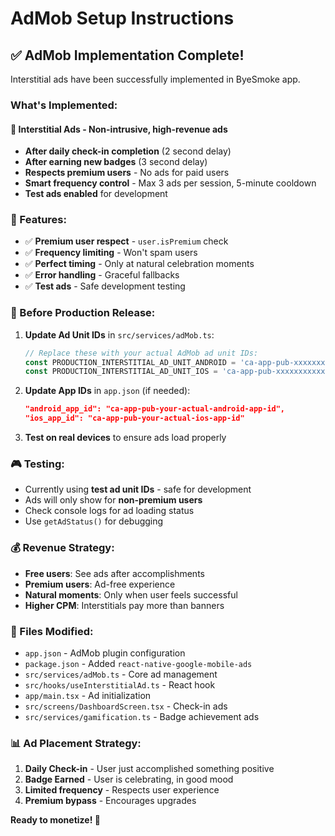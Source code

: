 # AdMob Setup Instructions

## ✅ AdMob Implementation Complete!

Interstitial ads have been successfully implemented in ByeSmoke app.

### What's Implemented:

#### 🎯 **Interstitial Ads** - Non-intrusive, high-revenue ads
- **After daily check-in completion** (2 second delay)
- **After earning new badges** (3 second delay)
- **Respects premium users** - No ads for paid users
- **Smart frequency control** - Max 3 ads per session, 5-minute cooldown
- **Test ads enabled** for development

### 🚀 Features:
- ✅ **Premium user respect** - `user.isPremium` check
- ✅ **Frequency limiting** - Won't spam users
- ✅ **Perfect timing** - Only at natural celebration moments
- ✅ **Error handling** - Graceful fallbacks
- ✅ **Test ads** - Safe development testing

### 📱 Before Production Release:

1. **Update Ad Unit IDs** in `src/services/adMob.ts`:
   ```typescript
   // Replace these with your actual AdMob ad unit IDs:
   const PRODUCTION_INTERSTITIAL_AD_UNIT_ANDROID = 'ca-app-pub-xxxxxxxxxxxxxxxx/yyyyyyyyyy';
   const PRODUCTION_INTERSTITIAL_AD_UNIT_IOS = 'ca-app-pub-xxxxxxxxxxxxxxxx/yyyyyyyyyy';
   ```

2. **Update App IDs** in `app.json` (if needed):
   ```json
   "android_app_id": "ca-app-pub-your-actual-android-app-id",
   "ios_app_id": "ca-app-pub-your-actual-ios-app-id"
   ```

3. **Test on real devices** to ensure ads load properly

### 🎮 Testing:
- Currently using **test ad unit IDs** - safe for development
- Ads will only show for **non-premium users**
- Check console logs for ad loading status
- Use `getAdStatus()` for debugging

### 💰 Revenue Strategy:
- **Free users**: See ads after accomplishments
- **Premium users**: Ad-free experience
- **Natural moments**: Only when user feels successful
- **Higher CPM**: Interstitials pay more than banners

### 🔧 Files Modified:
- `app.json` - AdMob plugin configuration
- `package.json` - Added `react-native-google-mobile-ads`
- `src/services/adMob.ts` - Core ad management
- `src/hooks/useInterstitialAd.ts` - React hook
- `app/main.tsx` - Ad initialization
- `src/screens/DashboardScreen.tsx` - Check-in ads
- `src/services/gamification.ts` - Badge achievement ads

### 📊 Ad Placement Strategy:
1. **Daily Check-in** - User just accomplished something positive
2. **Badge Earned** - User is celebrating, in good mood
3. **Limited frequency** - Respects user experience
4. **Premium bypass** - Encourages upgrades

**Ready to monetize! 🎉**